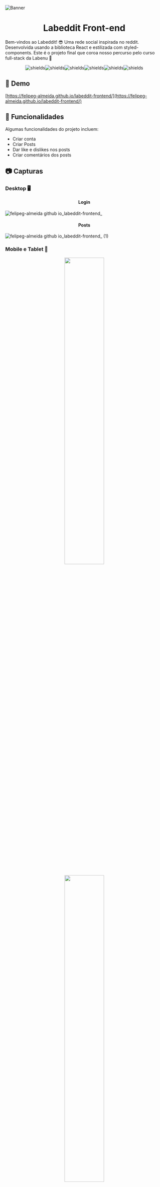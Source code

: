 ![Banner](https://github.com/FelipeG-Almeida/labeddit-frontend/assets/73674044/06ebc5a6-9abc-4631-b8c8-9099770ccb60)


<h1 align="center" id="title">Labeddit Front-end</h1>

<p id="description">Bem-vindos ao Labeddit! 😎 Uma rede social inspirada no reddit. Desenvolvida usando a biblioteca React e estilizada com styled-components. Este é o projeto final que coroa nosso percurso pelo curso full-stack da Labenu 🧡</p>

<p align="center"><img src="https://img.shields.io/badge/react-%2320232a.svg?style=for-the-badge&amp;logo=react&amp;logoColor=%2361DAFB" alt="shields"><img src="https://img.shields.io/badge/React_Router-CA4245?style=for-the-badge&amp;logo=react-router&amp;logoColor=white" alt="shields"><img src="https://img.shields.io/badge/styled--components-DB7093?style=for-the-badge&amp;logo=styled-components&amp;logoColor=white" alt="shields"><img src="https://img.shields.io/badge/javascript-%23323330.svg?style=for-the-badge&amp;logo=javascript&amp;logoColor=%23F7DF1E" alt="shields"><img src="https://img.shields.io/badge/html5-%23E34F26.svg?style=for-the-badge&amp;logo=html5&amp;logoColor=white" alt="shields"><img src="https://img.shields.io/badge/css3-%231572B6.svg?style=for-the-badge&amp;logo=css3&amp;logoColor=white" alt="shields"></p>

<h2>🚀 Demo</h2>

[https://felipeg-almeida.github.io/labeddit-frontend/](https://felipeg-almeida.github.io/labeddit-frontend/)

  
  
<h2>🧐 Funcionalidades</h2>

Algumas funcionalidades do projeto incluem:

*   Criar conta
*   Criar Posts
*   Dar like e dislikes nos posts
*   Criar comentários dos posts

<h2>📷 Capturas</h2>

<h3>Desktop 🖥️</h3>

<h4 align="center">Login</h4>

![felipeg-almeida github io_labeddit-frontend_](https://github.com/FelipeG-Almeida/labeddit-frontend/assets/73674044/2262c5fa-969b-4800-92cb-787c57e7cea1)

<h4 align="center">Posts</h4>

![felipeg-almeida github io_labeddit-frontend_ (1)](https://github.com/FelipeG-Almeida/labeddit-frontend/assets/73674044/e3e4852f-e196-4c04-838c-8686e7a00c97)

<h3>Mobile e Tablet 📱</h3>
<p align="center">
  <kbd>
    <img width="50%" src="https://github.com/FelipeG-Almeida/labeddit-frontend/assets/73674044/4edc384a-31ab-49b7-8331-dd0deceb4b46" />
  </kbd>
</p>

<p align="center">
  <kbd>
    <img width="50%" src="https://github.com/FelipeG-Almeida/labeddit-frontend/assets/73674044/9d6914ea-6ffc-4100-be5d-1adbd541e6d9" />
  </kbd>
</p>

<h2>🛠️ Configuração:</h2>

<p>1. Clone o repositório: Abra o terminal e navegue até a pasta onde você deseja clonar o repositório. Em seguida execute o seguinte comando:</p>

```
git clone https://github.com/FelipeG-Almeida/labeddit-frontend.git
```

<p>2. Acesse a pasta do projeto: Entre na pasta do projeto com o comando:</p>

```
cd labeddit-frontend
```

<p>3. Instale as dependências: Use o npm para instalar as dependências do projeto:</p>

```
npm install
```

<p>4. Executar o projeto em modo de desenvolvimento: Para iniciar o servidor de desenvolvimento utilize o seguinte comando:</p>

```
npm run dev
```

  
  
<h2>💻 Constrúido com</h2>

Tecnologias usadas no projeto:

*   React: Uma biblioteca JavaScript amplamente utilizada para construir interfaces de usuário interativas e componentes reutilizáveis.
*   Styled-components: Uma biblioteca de estilização para React que permite escrever estilos utilizando componentes JavaScript.
*   JavaScript: A linguagem de programação fundamental utilizada para desenvolver a lógica e interatividade do projeto.
*   Outras bibliotecas do ecossistema React como React Router Axios entre outras foram utilizadas para facilitar o desenvolvimento e melhorar a experiência do usuário.

---
